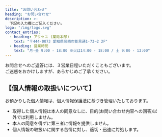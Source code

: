 ```yaml
---
title: "お問い合わせ"
heading: "お問い合わせ"
description: >-
  下記の入力欄にご記入ください。
logo: "/img/logo.svg"
contact_entries:
  - heading: アクセス (薬局本部)
    text: "〒444-0073 愛知県岡崎市能見通1-73−2 2F"
  - heading: 営業時間
    text: "月-金 9:00 - 18:00 ※火は14:00 - 18:00 / 土 9:00 - 13:00"
---
```


お問合せへのご返答には、３営業日程いただくこともございます。  
ご迷惑をおかけしますが、あらかじめご了承ください。

## 【個人情報の取扱いについて】

お預かりした個人情報は、個人情報保護法に基づき管理いたしております。

- 取得した個人情報は本人の同意なしに、目的(お問い合わせ内容への回答)以外では利用しません。
- 本人の同意を得ずに第三者に情報を提供しません。
- 個人情報の取扱いに関する苦情に対し、適切・迅速に対処します。
